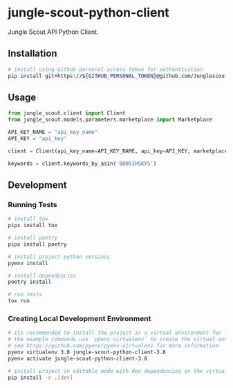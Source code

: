 # jungle-scout-python-client

Jungle Scout API Python Client.

## Installation

```bash
# install using Github personal access token for authentication
pip install git+https://${GITHUB_PERSONAL_TOKEN}@github.com/Junglescout/jungle-scout-python-client.git@main
```

## Usage

```python
from jungle_scout.client import Client
from jungle_scout.models.parameters.marketplace import Marketplace

API_KEY_NAME = "api_key_name"
API_KEY = "api_key"

client = Client(api_key_name=API_KEY_NAME, api_key=API_KEY, marketplace=Marketplace.US)

keywords = client.keywords_by_asin('B005IHSKYS')
```

## Development

### Running Tests

```bash
# install tox
pipx install tox

# install poetry
pipx install poetry

# install project python versions
pyenv install

# install dependencies
poetry install

# run tests
tox run
```

### Creating Local Development Environment

```bash
# its recommended to install the project in a virtual environment for local development
# the example commands use `pyenv virtualenv` to create the virtual environment
# see https://github.com/pyenv/pyenv-virtualenv for more information
pyenv virtualenv 3.8 jungle-scout-python-client-3.8
pyenv activate jungle-scout-python-client-3.8

# install project in editable mode with dev dependencies in the virtual environment
pip install -e .[dev]
```
